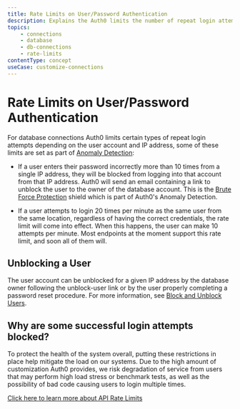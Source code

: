 ```yaml
---
title: Rate Limits on User/Password Authentication
description: Explains the Auth0 limits the number of repeat login attempts per user and IP address on database connections.
topics:
    - connections
    - database
    - db-connections
    - rate-limits
contentType: concept
useCase: customize-connections
---
```


# Rate Limits on User/Password Authentication

For database connections Auth0 limits certain types of repeat login attempts depending on the user account and IP address, some of these limits are set as part of [Anomaly Detection](/anomaly-detection):

 - If a user enters their password incorrectly more than 10 times from a single IP address, they will be blocked from logging into that account from that IP address. Auth0 will send an email containing a link to unblock the user to the owner of the database account. This is the [Brute Force Protection](/anomaly-detection/index#brute-force-protection) shield which is part of Auth0's Anomaly Detection.

- If a user attempts to login 20 times per minute as the same user from the same location, regardless of having the correct credentials, the rate limit will come into effect. When this happens, the user can make 10 attempts per minute. Most endpoints at the moment support this rate limit, and soon all of them will.

## Unblocking a User

 The user account can be unblocked for a given IP address by the database owner following the unblock-user link or by the user properly completing a password reset procedure. For more information, see [Block and Unblock Users](/users/guides/block-and-unblock-users).

## Why are some successful login attempts blocked?

To protect the health of the system overall, putting these restrictions in place help mitigate the load on our systems. Due to the high amount of customization Auth0 provides, we risk degradation of service from users that may perform high load stress or benchmark tests, as well as the possibility of bad code causing users to login multiple times.

[Click here to learn more about API Rate Limits](/rate-limits)
